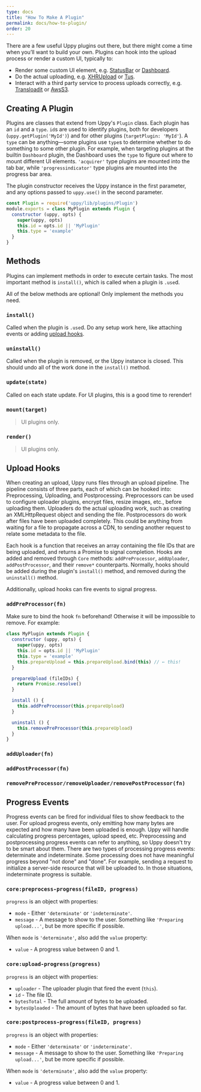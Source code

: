 ```yaml
---
type: docs
title: "How To Make A Plugin"
permalink: docs/how-to-plugin/
order: 20
---
```


<link rel="stylesheet" href="https://uppy.io/css/main.css">

There are a few useful Uppy plugins out there, but there might come a time when you’ll want to build your own.
Plugins can hook into the upload process or render a custom UI, typically to:

 - Render some custom UI element, e.g. [StatusBar](/docs/statusbar) or [Dashboard](/docs/dashboard).
 - Do the actual uploading, e.g. [XHRUpload](/docs/xhrupload) or [Tus](/docs/tus).
 - Interact with a third party service to process uploads correctly, e.g. [Transloadit](/docs/transloadit) or [AwsS3](/docs/aws-s3).

## Creating A Plugin

Plugins are classes that extend from Uppy's `Plugin` class. Each plugin has an `id` and a `type`.
`id`s are used to identify plugins, both for developers (`uppy.getPlugin('MyId')`) and for other plugins (`targetPlugin: 'MyId'`).
A `type` can be anything—some plugins use `type`s to determine whether to do something to some other plugin.
For example, when targeting plugins at the builtin `Dashboard` plugin, the Dashboard uses the `type` to figure out where to mount different UI elements.
`'acquirer'` type plugins are mounted into the tab bar, while `'progressindicator'` type plugins are mounted into the progress bar area.

The plugin constructor receives the Uppy instance in the first parameter, and any options passed to `uppy.use()` in the second parameter.

```js
const Plugin = require('uppy/lib/plugins/Plugin')
module.exports = class MyPlugin extends Plugin {
  constructor (uppy, opts) {
    super(uppy, opts)
    this.id = opts.id || 'MyPlugin'
    this.type = 'example'
  }
}
```

## Methods

Plugins can implement methods in order to execute certain tasks.
The most important method is `install()`, which is called when a plugin is `.use`d.

All of the below methods are optional! Only implement the methods you need.

### `install()`

Called when the plugin is `.use`d.
Do any setup work here, like attaching events or adding [upload hooks](#todo).

### `uninstall()`

Called when the plugin is removed, or the Uppy instance is closed.
This should undo all of the work done in the `install()` method.

### `update(state)`

Called on each state update.
For UI plugins, this is a good time to rerender!

### `mount(target)`

> UI plugins only.

### `render()`

> UI plugins only.

## Upload Hooks

When creating an upload, Uppy runs files through an upload pipeline.
The pipeline consists of three parts, each of which can be hooked into: Preprocessing, Uploading, and Postprocessing.
Preprocessors can be used to configure uploader plugins, encrypt files, resize images, etc., before uploading them.
Uploaders do the actual uploading work, such as creating an XMLHttpRequest object and sending the file.
Postprocessors do work after files have been uploaded completely. This could be anything from waiting for a file to propagate across a CDN, to sending another request to relate some metadata to the file.

Each hook is a function that receives an array containing the file IDs that are being uploaded, and returns a Promise to signal completion.
Hooks are added and removed through `Core` methods: `addPreProcessor`, `addUploader`, `addPostProcessor`, and their `remove*` counterparts.
Normally, hooks should be added during the plugin's `install()` method, and removed during the `uninstall()` method.

Additionally, upload hooks can fire events to signal progress.

### `addPreProcessor(fn)`

Make sure to bind the hook `fn` beforehand! Otherwise it will be impossible to remove. For example:

```js
class MyPlugin extends Plugin {
  constructor (uppy, opts) {
    super(uppy, opts)
    this.id = opts.id || 'MyPlugin'
    this.type = 'example'
    this.prepareUpload = this.prepareUpload.bind(this) // ← this!
  }

  prepareUpload (fileIDs) {
    return Promise.resolve()
  }

  install () {
    this.addPreProcessor(this.prepareUpload)
  }

  uninstall () {
    this.removePreProcessor(this.prepareUpload)
  }
}
```

### `addUploader(fn)`

### `addPostProcessor(fn)`

### `removePreProcessor/removeUploader/removePostProcessor(fn)`

## Progress Events

Progress events can be fired for individual files to show feedback to the user.
For upload progress events, only emitting how many bytes are expected and how many have been uploaded is enough. Uppy will handle calculating progress percentages, upload speed, etc.
Preprocessing and postprocessing progress events can refer to anything, so Uppy doesn't try to be smart about them.
There are two types of processing progress events: determinate and indeterminate.
Some processing does not have meaningful progress beyond "not done" and "done". For example, sending a request to initialize a server-side resource that will be uploaded to. In those situations, indeterminate progress is suitable.

### `core:preprocess-progress(fileID, progress)`

`progress` is an object with properties:

 - `mode` - Either `'determinate'` or `'indeterminate'`.
 - `message` - A message to show to the user. Something like `'Preparing upload...'`, but be more specific if possible.

When `mode` is `'determinate'`, also add the `value` property:

 - `value` - A progress value between 0 and 1.

### `core:upload-progress(progress)`

`progress` is an object with properties:

 - `uploader` - The uploader plugin that fired the event (`this`).
 - `id` - The file ID.
 - `bytesTotal` - The full amount of bytes to be uploaded.
 - `bytesUploaded` - The amount of bytes that have been uploaded so far.

### `core:postprocess-progress(fileID, progress)`

`progress` is an object with properties:

 - `mode` - Either `'determinate'` or `'indeterminate'`.
 - `message` - A message to show to the user. Something like `'Preparing upload...'`, but be more specific if possible.

When `mode` is `'determinate'`, also add the `value` property:

 - `value` - A progress value between 0 and 1.
